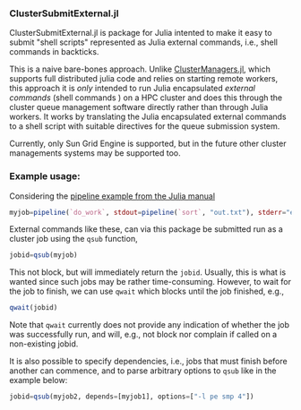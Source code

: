 ### ClusterSubmitExternal.jl

ClusterSubmitExternal.jl is package for Julia intented to make it easy to submit 
"shell scripts" represented as Julia external commands, i.e., shell commands
in backticks.  


This is a naive bare-bones approach. Unlike
 [ClusterManagers.jl](https://github.com/JuliaParallel/ClusterManagers.jl),
 which supports full distributed julia code and relies on starting remote
 workers, this approach it is _only_ intended 
to run Julia encapsulated _external commands_ (shell commands ) on a HPC cluster and does this through the cluster queue management software directly rather than through Julia workers. It works by translating the Julia encapsulated external commands
to a shell script with suitable directives for the queue submission system. 


Currently, only Sun Grid Engine is supported, but in the future other cluster
managements systems may be supported too.

### Example usage:

Considering the [pipeline example from the Julia manual](http://docs.julialang.org/en/release-0.4/manual/running-external-programs/#pipelines)

```julia
myjob=pipeline(`do_work`, stdout=pipeline(`sort`, "out.txt"), stderr="errs.txt")
```

External commands like these, can via this package be submitted run as a cluster job using the `qsub` function,

```julia
jobid=qsub(myjob)
```

This not block, but will immediately return the `jobid`. Usually, this is what is wanted since such jobs
may be rather time-consuming. However, to wait for the job to finish, we can use `qwait` which blocks until 
the job finished, e.g., 

```julia
qwait(jobid)
```

Note that `qwait` currently does not provide any indication of whether the job was successfully run, and will, e.g.,
not block nor complain if called on a non-existing jobid. 

It is also possible to specify dependencies, i.e., jobs that must finish before another can commence, and to parse arbitrary options to `qsub` like in the example below:

```julia
jobid=qsub(myjob2, depends=[myjob1], options=["-l pe smp 4"])
```
